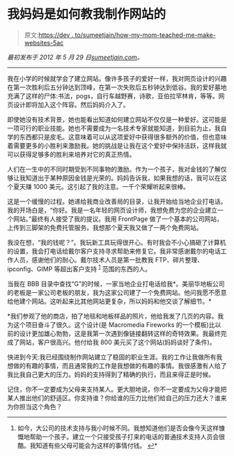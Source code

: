 # 我妈妈是如何教我制作网站的

> 原文:[https://dev . to/sumeetjain/how-my-mom-teached-me-make-websites-5ac](https://dev.to/sumeetjain/how-my-mom-taught-me-to-make-websites-5ac)

*最初发布于 2012 年 5 月 29 日[sumeetjain.com](https://sumeetjain.com?utm_source=dev-to)。*

* * *

我在小学的时候就学会了建立网站。像许多孩子的爱好一样，我对网页设计的兴趣在第一次胜利后五分钟达到顶峰，在第一次失败后五秒钟达到低谷。我的爱好墓地充满了这样的尸体:书法，pogs，自行车越野赛，诗歌，亚伯拉罕林肯，等等。网页设计即将加入这个阵容。然后妈妈介入了。

即使她没有技术背景，她也能看出知道如何建立网站不仅仅是一种爱好。这可能是一项可行的职业技能。她也不需要成为一名技术专家就能知道，到目前为止，我自学的东西都只是皮毛。这意味着可以从这项爱好中获得很多额外的价值，但也意味着需要更多的小胜利来激励我。她的挑战是让我在这个爱好中保持活跃，这样我就可以获得足够多的胜利来培养对它的真正热情。

人们在一生中的不同时期受到不同事物的激励。作为一个孩子，我对金钱的了解仅够让我知道出于某种原因金钱是光荣的。妈妈告诉我，如果我想的话，我可以在这个夏天赚 1000 美元。这引起了我的注意。一千个荣耀听起来很棒。

这是一个缓慢的过程。她递给我商业改善局的目录，让我开始给当地企业打电话。我的开场白是，“你好。我是一名年轻的网页设计师，我想免费为您的企业建立一个网站。”最终有人接受了我的提议。我用 FrontPage 做了一个基本的公司网站，上传到三脚架的免费托管服务。我想那个夏天我又做了一两个免费网站。

我没在想，“我的钱呢？”。我玩新工具玩得很开心。有时我会不小心搞砸了计算机的设置，我会打电话给戴尔客户支持寻求帮助来修复它。我非常感谢戴尔的电话工作人员，感谢他们的耐心。戴尔技术人员是第一批教我 FTP、碎片整理、ipconfig、GIMP 等超出客户支持 <sup id="fnref1">[1](#fn1)</sup> 范围的东西的人。

当我在 BBB 目录中查找“G”的时候，一家当地企业打电话给我*。美丽华地板公司的老板是一家公司老板的朋友，我为这家公司建了一个免费网站。他问我愿不愿意给他建个网站。这听起来比其他网站更复杂，所以妈妈和他交谈了解细节。*

 *我们参观了他的商店，拍了地毯和地板样品的照片，他给我发了几页的内容。我为这个项目奋斗了很久。这个设计(是 Macromedia Fireworks 的一个模板)比以前的设计更加雄心勃勃，这是我第一次遇到像链接翻转这样的奇特效果。我最终完成了网站，客户很高兴。他付给我 800 美元买了这个网站(妈妈谈好了条件)。

快进到今天:我已经围绕制作网站建立了稳固的职业生涯。我的工作让我做所有我想做的有趣的事情，而且通常我的工作是我想做的有趣的事情。我很感激有人给了我比我自己更大的压力。妈妈的支持得到了精确的执行，而且来得正是时候。

记住，你不一定要成为父母来支持某人。更大胆地说，你不一定要成为父母才能把某人推出他们的舒适区。你支持谁？你给谁的压力比他们给自己的压力还大？谁来为你担当这个角色？

* * *

1.  如今，大公司的技术支持与我小时候不同。我想知道他们是否会像今天这样慷慨地帮助一个孩子。建立一个只接受孩子打来的电话的普通技术支持人员会很酷。我知道有些父母可能会为这样的事情付钱。 [↩](#fnref1)*